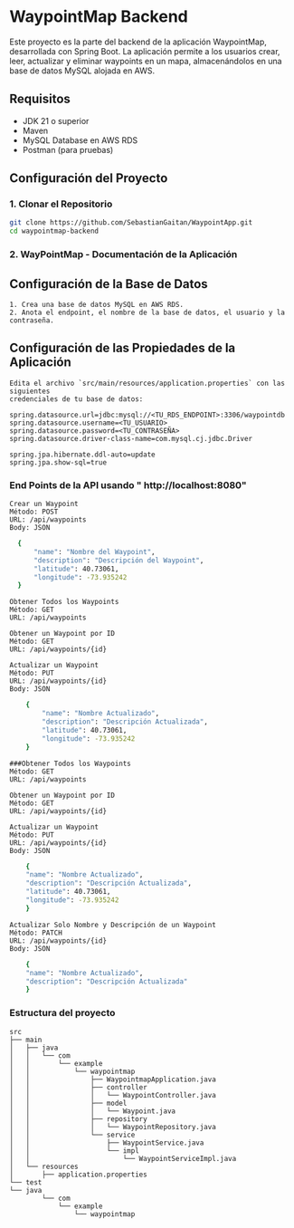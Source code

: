 # WaypointMap Backend

Este proyecto es la parte del backend de la aplicación WaypointMap, desarrollada con Spring Boot. La aplicación permite a los usuarios crear, leer, actualizar y eliminar waypoints en un mapa, almacenándolos en una base de datos MySQL alojada en AWS.

## Requisitos

- JDK 21 o superior
- Maven
- MySQL Database en AWS RDS
- Postman (para pruebas)

## Configuración del Proyecto

### 1. Clonar el Repositorio

```bash
git clone https://github.com/SebastianGaitan/WaypointApp.git
cd waypointmap-backend
```


### 2. WayPointMap - Documentación de la Aplicación

## Configuración de la Base de Datos

    1. Crea una base de datos MySQL en AWS RDS.
    2. Anota el endpoint, el nombre de la base de datos, el usuario y la contraseña.

## Configuración de las Propiedades de la Aplicación

    Edita el archivo `src/main/resources/application.properties` con las siguientes
    credenciales de tu base de datos:

```properties
spring.datasource.url=jdbc:mysql://<TU_RDS_ENDPOINT>:3306/waypointdb
spring.datasource.username=<TU_USUARIO>
spring.datasource.password=<TU_CONTRASEÑA>
spring.datasource.driver-class-name=com.mysql.cj.jdbc.Driver

spring.jpa.hibernate.ddl-auto=update
spring.jpa.show-sql=true
```

### End Points de la API usando " http://localhost:8080"
    Crear un Waypoint
    Método: POST
    URL: /api/waypoints
    Body: JSON
  ```bash
    {
        "name": "Nombre del Waypoint",
        "description": "Descripción del Waypoint",
        "latitude": 40.73061,
        "longitude": -73.935242
    } 
  ```   

    Obtener Todos los Waypoints
    Método: GET
    URL: /api/waypoints
    
    Obtener un Waypoint por ID
    Método: GET
    URL: /api/waypoints/{id}

    Actualizar un Waypoint
    Método: PUT
    URL: /api/waypoints/{id}
    Body: JSON

```bash
    {
        "name": "Nombre Actualizado",
        "description": "Descripción Actualizada",
        "latitude": 40.73061,
        "longitude": -73.935242
    }
```

    ###Obtener Todos los Waypoints
    Método: GET
    URL: /api/waypoints

    Obtener un Waypoint por ID
    Método: GET
    URL: /api/waypoints/{id}

    Actualizar un Waypoint
    Método: PUT
    URL: /api/waypoints/{id}
    Body: JSON

```bash
    {
    "name": "Nombre Actualizado",
    "description": "Descripción Actualizada",
    "latitude": 40.73061,
    "longitude": -73.935242
    }
```

    Actualizar Solo Nombre y Descripción de un Waypoint
    Método: PATCH
    URL: /api/waypoints/{id}
    Body: JSON

```bash
    {
    "name": "Nombre Actualizado",
    "description": "Descripción Actualizada"
    }
```
### Estructura del proyecto
    src
    ├── main
    │   ├── java
    │   │   └── com
    │   │       └── example
    │   │           └── waypointmap
    │   │               ├── WaypointmapApplication.java
    │   │               ├── controller
    │   │               │   └── WaypointController.java
    │   │               ├── model
    │   │               │   └── Waypoint.java
    │   │               ├── repository
    │   │               │   └── WaypointRepository.java
    │   │               └── service
    │   │                   ├── WaypointService.java
    │   │                   └── impl
    │   │                       └── WaypointServiceImpl.java
    │   └── resources
    │       ├── application.properties
    └── test
    └── java
            └── com
                └── example
                    └── waypointmap


